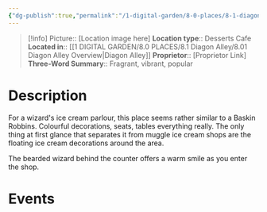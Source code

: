 ```yaml
---
{"dg-publish":true,"permalink":"/1-digital-garden/8-0-places/8-1-diagon-alley/8-1-05-florian-fortescue-s-ice-cream-parlour/","tags":["#place","diagon-alley","shop"]}
---
```


>[!info]
>Picture:: [Location image here]
>**Location type**::  Desserts Cafe
>**Located in**:: [[1 DIGITAL GARDEN/8.0 PLACES/8.1 Diagon Alley/8.01 Diagon Alley Overview\|Diagon Alley]]
>**Proprietor**:: [Proprietor Link]
>**Three-Word Summary**:: Fragrant, vibrant, popular

# Description

For a wizard's ice cream parlour, this place seems rather similar to a Baskin Robbins. Colourful decorations, seats, tables everything really. The only thing at first glance that separates it from muggle ice cream shops are the floating ice cream decorations around the area. 

The bearded wizard behind the counter offers a warm smile as you enter the shop.

# Events

